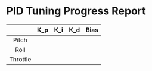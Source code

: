 # PID Tuning Progress Report

|          | K_p | K_i | K_d | Bias |
|:--------:|:---:|-----|-----|------|
|   Pitch  |     |     |     |      |
|   Roll   |     |     |     |      |
| Throttle |     |     |     |      |
